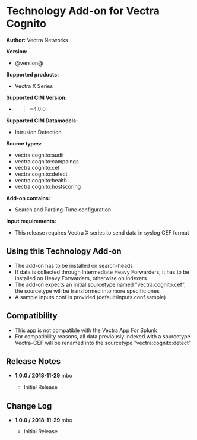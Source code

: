 # Technology Add-on for Vectra Cognito

**Author:** Vectra Networks

**Version:**

* @version@

**Supported products:**

* Vectra X Series

**Supported CIM Version:**

* >=4.0.0

**Supported CIM Datamodels:**

* Intrusion Detection

**Source types:**

* vectra:cognito:audit
* vectra:cognito:campaings
* vectra:cognito:cef
* vectra:cognito:detect
* vectra:cognito:health
* vectra:cognito:hostscoring

**Add-on contains:**

* Search and Parsing-Time configuration

**Input requirements:**

* This release requires Vectra X series to send data in syslog CEF format

## Using this Technology Add-on

* The add-on has to be installed on search-heads
* If data is collected through Intermediate Heavy Forwarders, it has to be installed on Heavy Forwarders, otherwise on indexers
* The add-on expects an initial sourcetype named "vectra:cognito:cef", the sourcetype will be transformed into more specific ones
* A sample inputs.conf is provided (default/inputs.conf.sample)

## Compatibility

* This app is not compatible with the Vectra App For Splunk
* For compatibility reasons, all data previously indexed with a sourcetype Vectra-CEF will be renamed into the sourcetype "vectra:cognito:detect"

## Release Notes

* **1.0.0 / 2018-11-29** mbo

  * Initial Release

## Change Log

* **1.0.0 / 2018-11-29** mbo

  * Initial Release
